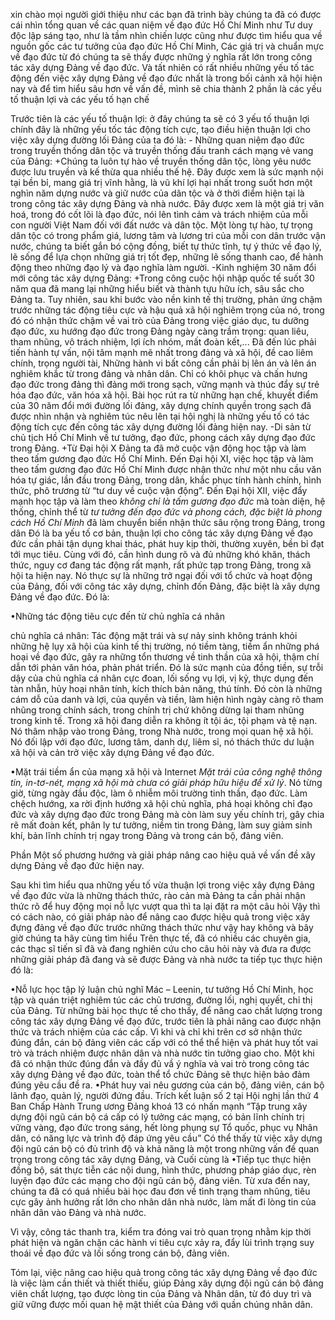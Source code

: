 xin chào mọi người
giới thiệu 
như các bạn đã trình bày chúng ta đã có được cái nhìn tổng quan về các quan niệm về đạo đức Hồ Chí Minh như Tư duy độc lập sáng tạo, như là tầm nhìn chiến lược cũng như được tìm hiểu qua về nguồn gốc các tư tưởng của đạo đức Hồ Chí Minh, Các giá trị và chuẩn mực về đạo đức  từ đó chúng ta sẽ thấy được những ý nghĩa rất lớn trong công tác xây dựng Đảng về đạo đức. 
Và tất nhiên có rất nhiều những yếu tố tác động đến việc xây dựng Đảng về đạo đức nhất là trong bối cảnh xã hội hiện nay và để tìm hiểu sâu hơn về vấn đề, mình sẽ chia thành 2 phần là các yếu tố thuận lợi và các yếu tố hạn chế

Trước tiên là các yếu tố thuận lợi:
	ở đây chúng ta sẽ có 3 yếu tố thuận lợi chính  đây là những yếu tốc tác động tích cực, tạo điều hiện thuận lợi cho việc xây dựng đường lối Đảng của ta đó là:
		- Những quan niệm đạo đức trong truyền thống dân tộc và truyền thống đấu tranh cách mạng vẻ vang của Đảng:
			+Chúng ta luôn tự hào về truyền thống dân tộc, lòng yêu nước được lưu truyền và kế thừa qua nhiều thế hệ. Đây được xem là sức mạnh nội tại bền bỉ, mang giá trị vĩnh hằng, là vũ khí lợi hại nhất trong suốt hơn một nghìn năm dựng nước và giữ nước của dân tộc và ở thời điểm hiện tại là trong công tác xây dựng Đảng và nhà nước. Đây được xem là một giá trị văn hoá, trong đó cốt lõi là đạo đức, nói lên tình cảm và trách nhiệm của mỗi con người Việt Nam đối với đất nước và dân tộc. Một lòng tự hào, tự trọng dân tộc có trong phẩm giá, lương tâm và lương tri của mỗi con dân trước vận nước, chúng ta biết gắn bó cộng đồng, biết tự thức tĩnh, tự ý thức về đạo lý, lẽ sống để lựa chọn những giá trị tốt đẹp, những lẽ sống thanh cao, để hành động theo những đạo lý và đạo nghĩa làm người.
		-Kinh nghiệm 30 năm đổi mới công tác xây dựng Đảng:
			+Trong công cuộc hội nhập quốc tế suốt 30 năm qua đã mang lại những hiểu biết và thành tựu hữu ích, sâu sắc cho Đảng ta. 
			 Tuy nhiên, sau khi bước vào nền kinh tế thị trường, phản ứng chậm trước những tác động tiêu cực và hậu quả xã hội nghiêm trọng của nó, trong đó có nhận thức chậm về vai trò của Đảng trong việc giáo dục, tu dưỡng đạo đức, xu hướng đạo đức trong Đảng ngày càng trầm trọng: quan liêu, tham nhũng, vô trách nhiệm, lợi ích nhóm, mất đoàn kết,... Đã đến lúc phải tiến hành tự vấn, nội tâm mạnh mẽ nhất trong đảng và xã hội, đề cao liêm chính, trọng người tài, Những hành vi bất công cần phải bị lên án và lên án nghiêm khắc từ trong đảng và nhân dân. Chỉ có khôi phục và chấn hưng đạo đức trong đảng thì đảng mới trong sạch, vững mạnh và thúc đẩy sự trẻ hóa đạo đức, văn hóa xã hội. Bài học rút ra từ những hạn chế, khuyết điểm của 30 năm đổi mới đường lối đảng, xây dựng chính quyền trong sạch đã được nhìn nhận và nghiêm túc nêu lên tại hội nghị là những yếu tố có tác động tích cực đến công tác xây dựng đường lối đảng hiện nay.
		-Di sản từ chủ tịch Hồ Chí Minh về tư tưởng, đạo đức, phong cách xây dựng đạo đức trong Đảng.
			+Từ Đại hội X Đảng ta đã mở cuộc vận động học tập và làm theo tấm gương đạo đức Hồ Chí Minh. Đến Đại hội XI, việc học tập và làm theo tấm gương đạo đức Hồ Chí Minh được nhận thức như một nhu cầu văn hóa tự giác, lần đầu trong Đảng, trong dân, khắc phục tính hành chính, hình thức, phô trương từ “tư duy về cuộc vận động”. Đến Đại hội XII, việc đẩy mạnh học tập và làm theo _không chỉ là tấm gương đạo đức_ mà toàn diện, hệ thống, chỉnh thể từ _tư tưởng đến đạo đức và phong cách, đặc biệt là phong cách Hồ Chí Minh_ đã làm chuyển biến nhận thức sâu rộng trong Đảng, trong dân
		Đó là ba yếu tố cơ bản, thuận lợi cho công tác xây dựng Đảng về đạo đức cần phải tận dụng khai thác, phát huy kịp thời, thường xuyên, bền bỉ đạt tới mục tiêu.
Cùng với đó, cần hình dung rõ và đủ những khó khăn, thách thức, nguy cơ đang tác động rất mạnh, rất phức tạp trong Đảng, trong xã hội ta hiện nay. Nó thực sự là những trở ngại đối với tổ chức và hoạt động của Đảng, đối với công tác xây dựng, chỉnh đốn Đảng, đặc biệt là xây dựng Đảng về đạo đức. Đó là:

•Những tác động tiêu cực đến từ chủ nghĩa cá nhân


chủ nghĩa cá nhân:
Tác động mặt trái và sự nảy sinh không tránh khỏi những hệ lụy xã hội của kinh tế thị trường, nó tiềm tàng, tiềm ẩn những phá hoại về đạo đức, gây ra những tổn thương về tinh thần của xã hội, thậm chí dẫn tới phản văn hóa, phản phát triển. Đó là sức mạnh của đồng tiền, sự trỗi dậy của chủ nghĩa cá nhân cực đoan, lối sống vụ lợi, vị kỷ, thực dụng đến tàn nhẫn, hủy hoại nhân tính, kích thích bản năng, thú tính. Đó còn là những cám dỗ của danh và lợi, của quyền và tiền, làm hiện hình ngày càng rõ tham nhũng trong chính sách, trong chính trị chứ không dừng lại tham nhũng trong kinh tế.
Trong xã hội đang diễn ra không ít tội ác, tội phạm và tệ nạn. Nó thâm nhập vào trong Đảng, trong Nhà nước, trong mọi quan hệ xã hội. Nó đối lập với đạo đức, lương tâm, danh dự, liêm sỉ, nó thách thức dư luận xã hội và cản trở việc xây dựng Đảng về đạo đức.

•Mặt trái tiềm ẩn của mạng xã hội và Internet
_Mặt trái của công nghệ thông tin, in-tơ-nét, mạng xã hội mà chưa có giải pháp hữu hiệu để xử lý_. Nó từng giờ, từng ngày đầu độc, làm ô nhiễm môi trường tinh thần, đạo đức. Làm chệch hướng, xa rời định hướng xã hội chủ nghĩa, phá hoại không chỉ đạo đức và xây dựng đạo đức trong Đảng mà còn làm suy yếu chính trị, gây chia rẽ mất đoàn kết, phân ly tư tưởng, niềm tin trong Đảng, làm suy giảm sinh khí, bản lĩnh chính trị ngay trong Đảng và trong cán bộ, đảng viên.





Phần Một số phương hướng và giải pháp nâng cao hiệu quả về vấn đề xây dựng Đảng về đạo đức hiện nay.



Sau khi tìm hiểu qua những yếu tố vừa thuận lợi trong việc xây đựng Đảng về đạo đức vừa là những thách thức, rào cản mà Đảng ta cần phải nhận thức rõ để huy động mọi nỗ lực vượt qua thì ta lại đặt ra một câu hỏi Vậy thì có cách nào, có giải pháp nào để nâng cao được hiệu quả trong việc xây đựng đảng về đạo đức trước những thách thức như vậy hay không và bây giờ chúng ta hãy cùng tìm hiểu
Trên thực tế, đã có nhiều các chuyên gia, các thạc sĩ tiến sĩ đã và đang nghiên cứu cho câu hỏi này và đưa ra được những giải pháp đã đang và sẽ được Đảng và nhà nước ta tiếp tục thực hiện đó là:

•Nỗ lực học tập lý luận chủ nghĩ Mác – Leenin, tư tưởng Hồ Chí Minh, học tập và quán triệt nghiêm túc các chủ trương, đường lối, nghị quyết, chỉ thị của Đảng.
	Từ những bài học thực tế cho thấy, để nâng cao chất lượng trong công tác xây dựng Đảng về đạo đức, trước tiên là phải nâng cao được nhận thức và trách nhiệm của các cấp. Vì khi và chỉ khi trên cơ sở nhận thức đúng đắn, cán bộ đảng viên các cấp với có thể thể hiện và phát huy tốt vai trò và trách nhiệm được nhân dân và nhà nước tin tưởng giao cho.
	Một khi đã có nhận thức đúng đắn và đầy đủ vầ ý nghĩa và vai trò trong công tác xây dựng Đảng về đạo đức, toàn thể tổ chức Đảng sẽ thực hiện bảo đảm đúng yêu cầu đề ra.
•Phát huy vai nêu gương của cán bộ, đảng viên, cán bộ lãnh đạo, quản lý, người đứng đầu.
	Trích kết luận số 2 tại Hội nghị lần thứ 4 Ban Chấp Hành Trung ương Đảng khoá 13 có nhấn mạnh “Tập trung xây dựng đội ngũ cán bộ cá cấp có lý tưởng các mạng, có bản lĩnh chính trị vững vàng, đạo đức trong sáng, hết lòng phụng sự Tổ quốc, phục vụ Nhân dân, có năng lực và trình độ đáp ứng yêu cầu” Có thể thấy từ việc xây dựng đội ngũ cán bộ có đủ trình độ và khả năng là một trong những vấn đề quan trọng trong công tác xây dựng Đảng,
và Cuối cùng là •Tiếp tục thực hiện đồng bộ, sát thực tiễn các nội dung, hình thức, phương pháp giáo dục, rèn luyện đạo đức các mạng cho đội ngũ cán bộ, đảng viên.
	Từ xưa đến nay, chúng ta đã có quá nhiều bài học đau đơn về tình trạng tham nhũng, tiêu cực gây ảnh hưởng rất lớn cho nhân dân nhà nước, làm mất đi lòng tin của nhân dân vào Đảng và nhà nước.

Vì vậy, công tác thanh tra, kiểm tra đóng vai trò quan trọng nhằm kịp thời phát hiện và ngăn chặn các hành vi tiêu cực xảy ra, đẩy lùi trình trạng suy thoái về đạo đức và lối sống trong cán bộ, đảng viên.

Tóm lại, việc nâng cao hiệu quả trong công tác xây dựng Đảng về đạo đức là việc làm cần thiết và thiết thiếu, giúp Đảng xây dựng đội ngũ cán bộ đảng viên chất lượng, tạo được lòng tin của Đảng và Nhân dân, từ đó duy trì và giữ vững được mối quan hệ mật thiết của Đảng với quần chúng nhân dân.